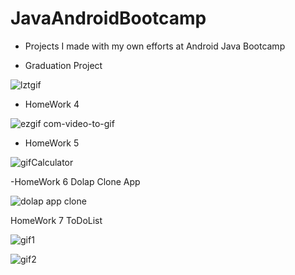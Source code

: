 # JavaAndroidBootcamp

- Projects I made with my own efforts at Android Java Bootcamp

- Graduation Project
  
![lztgif](https://github.com/mesutgdk/JavaAndroidBootcamp/assets/112901255/4869a91a-e6af-4330-b802-98519ef11485)





- HomeWork 4

![ezgif com-video-to-gif](https://github.com/mesutgdk/JavaAndroidBootcamp/assets/112901255/1d45b4de-994e-4a60-bf19-8b92e8b963da)

- HomeWork 5

![gifCalculator](https://github.com/mesutgdk/JavaAndroidBootcamp/assets/112901255/627746f7-d75e-4e03-910c-88d0362acdfa)


-HomeWork 6 Dolap Clone App


![dolap app clone](https://github.com/mesutgdk/JavaAndroidBootcamp/assets/112901255/98c7df81-31fb-42e5-94e0-05bf9e3ebd19)

HomeWork 7 ToDoList


![gif1](https://github.com/mesutgdk/JavaAndroidBootcamp/assets/112901255/39b56137-c4d6-48ee-a424-8fda9e4fd651)


![gif2](https://github.com/mesutgdk/JavaAndroidBootcamp/assets/112901255/258cc0d4-7137-4b4d-927f-f796ee38f1c0)


